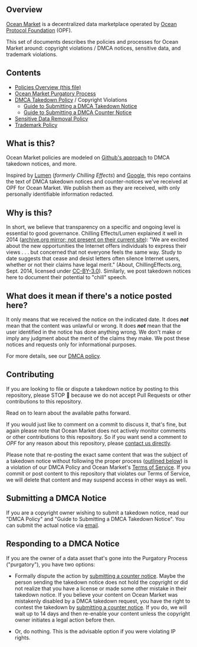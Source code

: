 ## Overview

[Ocean Market](https://market.oceanprotocol.com) is a decentralized data marketplace operated by [Ocean Protocol Foundation](https://www.oceanprotocol.com) (OPF).

This set of documents describes the policies and processes for Ocean Market around: copyright violations / DMCA notices, sensitive data, and trademark violations.

## Contents

* [Policies Overview (this file)](policies.md)
* [Ocean Market Purgatory Process](ocean-market-purgatory-process.md)
* [DMCA Takedown Policy](dmca-takedown-policy.md) / Copyright Violations
  * [Guide to Submitting a DMCA Takedown Notice](guide-to-submitting-a-dmca-takedown-notice.md)
  * [Guide to Submitting a DMCA Counter Notice](guide-to-submitting-a-dmca-counter-notice.md)
* [Sensitive Data Removal Policy](ocean-market-sensitive-data-removal-policy.md)
* [Trademark Policy](ocean-market-trademark-policy.md)


## What is this?

Ocean Market policies are modeled on [Github's approach](https://github.com/github/dmca) to DMCA takedown notices, and more. 

Inspired  by [Lumen](https://lumendatabase.org/topics/1) (*formerly Chilling Effects*) and [Google](https://cloud.google.com/storage/docs/dmca), this repo contains the text of DMCA takedown notices and counter-notices we've received at OPF for Ocean Market. We publish them as they are received, with only personally identifiable information redacted.

## Why is this?

In short, we believe that transparency on a specific and ongoing level is essential to good governance. Chilling Effects/Lumen explained it well in 2014 ([archive.org mirror; not present on their current site](https://web.archive.org/web/20140101160724/http://chillingeffects.org/#donato-if:~:text=We%20are%20excited%20about%20the%20new,its%20misuse%20to%20%22chill%22%20legitimate%20activity.)): "We are excited about the new opportunities the Internet offers individuals to express their views . . . but concerned that not everyone feels the same way. Study to date suggests that cease and desist letters often silence Internet users, whether or not their claims have legal merit." (About, ChillingEffects.org, Sept. 2014, licensed under [CC-BY-3.0](http://creativecommons.org/licenses/by/3.0/us/)). Similarly, we post takedown notices here to document their potential to "chill" speech.

## What does it mean if there's a notice posted here?

It only means that we received the notice on the indicated date. It does ***not*** mean that the content was unlawful or wrong. It does ***not*** mean that the user identified in the notice has done anything wrong. We don't make or imply any judgment about the merit of the claims they make. We post these notices and requests only for informational purposes.

For more details, see our [DMCA policy](dmca-takedown-policy.md).

## Contributing

If you are looking to file or dispute a takedown notice by posting to this repository, please STOP :stop_sign: because we do not accept Pull Requests or other contributions to this repository.

Read on to learn about the available paths forward.

If you would just like to comment on a commit to discuss it, that's fine, but again please note that Ocean Market does not actively monitor comments or other contributions to this repository. So if you want send a comment *to OPF* for any reason about this repository, please [contact us directly](mailto:dmca@oceanprotocol.com).

Please note that re-posting the exact same content that was the subject of a takedown notice without following the proper process ([outlined below](#responding-to-a-dmca-notice)) is a violation of our DMCA Policy and Ocean Market's [Terms of Service](https://github.com/oceanprotocol/market/blob/main/content/pages/terms.md). If you commit or post content to this repository that violates our Terms of Service, we will delete that content and may suspend access in other ways as well.


## Submitting a DMCA Notice

If you are a copyright owner wishing to submit a takedown notice, read our "DMCA Policy" and "Guide to Submitting a DMCA Takedown Notice". You can submit the actual notice via [email](mailto:dmca@oceanprotocol.com).


## Responding to a DMCA Notice

If you are the owner of a data asset that's gone into the Purgatory Process ("purgatory"), you have two options:

  - Formally dispute the action by [submitting a counter notice](guide-to-submitting-a-dmca-counter-notice.md). Maybe the person sending the takedown notice does not hold the copyright or did not realize that you have a license or made some other mistake in their takedown notice. If you believe your content on Ocean Market was mistakenly disabled by a DMCA takedown request, you have the right to contest the takedown by [submitting a counter notice](guide-to-submitting-a-dmca-counter-notice.md). If you do, we will wait up to 14 days and then re-enable your content unless the copyright owner initiates a legal action before then.

  - Or, do nothing. This is the advisable option if you were violating IP rights.

